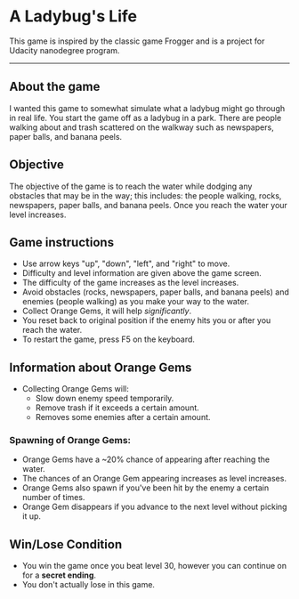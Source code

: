 # A Ladybug's Life

This game is inspired by the classic game Frogger and is a project for Udacity nanodegree program.

---

## About the game

I wanted this game to somewhat simulate what a ladybug might go through in real life. You start the game off as a ladybug in a park. There are people walking about and trash scattered on the walkway such as newspapers, paper balls, and banana peels.

## Objective

The objective of the game is to reach the water while dodging any obstacles that may be in the way; this includes: the people walking, rocks, newspapers, paper balls, and banana peels. Once you reach the water your level increases.

## Game instructions

* Use arrow keys "up", "down", "left", and "right" to move.
* Difficulty and level information are given above the game screen.
* The difficulty of the game increases as the level increases.
* Avoid obstacles (rocks, newspapers, paper balls, and banana peels) and enemies (people walking) as you make your way to the water.
* Collect Orange Gems, it will help *significantly*.
* You reset back to original position if the enemy hits you or after you reach the water.
* To restart the game, press F5 on the keyboard.

## Information about Orange Gems
* Collecting Orange Gems will:
	* Slow down enemy speed temporarily.
	* Remove trash if it exceeds a certain amount.
	* Removes some enemies after a certain amount.

### Spawning of Orange Gems:
* Orange Gems have a ~20% chance of appearing after reaching the water.
* The chances of an Orange Gem appearing increases as level increases.
* Orange Gems also spawn if you've been hit by the enemy a certain number of times.
* Orange Gem disappears if you advance to the next level without picking it up.

## Win/Lose Condition
* You win the game once you beat level 30, however you can continue on for a **secret ending**.
* You don't actually lose in this game.